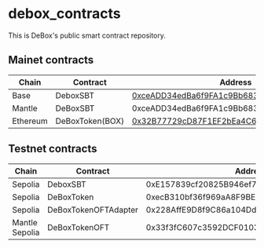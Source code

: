 # debox_contracts

This is DeBox's public smart contract repository.

## Mainet contracts

| Chain | Contract | Address |
|----|----|----|
| Base | DeboxSBT | [0xceADD34edBa6f9FA1c9Bb683d11610D1D6834Fe6](https://basescan.org/address/0xceADD34edBa6f9FA1c9Bb683d11610D1D6834Fe6) |
| Mantle | DeBoxSBT | 0xceADD34edBa6f9FA1c9Bb683d11610D1D6834Fe6 |
| Ethereum  | DeBoxToken(BOX) | [0x32B77729cD87F1EF2bEa4C650c16f89f08472c69](https://etherscan.io/token/0x32B77729cD87F1EF2bEa4C650c16f89f08472c69) |

## Testnet contracts

| Chain | Contract | Address |
|----|----|----|
| Sepolia | DeboxSBT | 0xE157839cf20825B946ef7B6B708BD890065AD0BA |
| Sepolia | DeBoxToken | 0xecB310bf36f969aA8F9BEE2b6C43910f4bB60F78|
| Sepolia | DeBoxTokenOFTAdapter | 0x228AffE9D8f9C86a104Dd2Ae7B7feE416fa00955 |
| Mantle Sepolia | DeBoxTokenOFT | 0x33f3fC607c3592DCF0103C5577b872D9124e1AaA | 
 